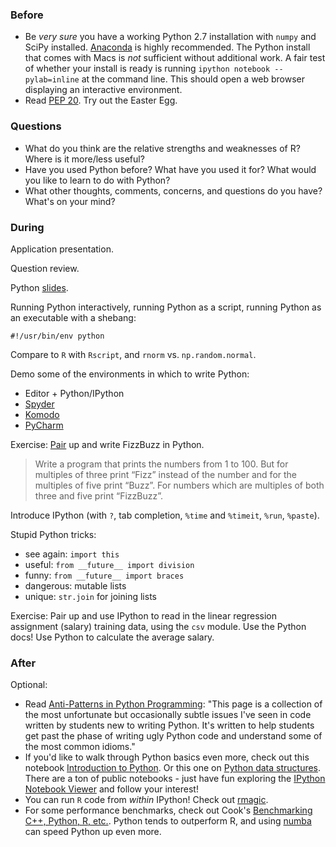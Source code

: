 ### Before

 * Be _very sure_ you have a working Python 2.7 installation with
   `numpy` and SciPy installed. [Anaconda][] is highly recommended.
   The Python install that comes with Macs is _not_ sufficient without
   additional work. A fair test of whether your install is ready is
   running `ipython notebook --pylab=inline` at the command line. This
   should open a web browser displaying an interactive environment.
 * Read [PEP 20][]. Try out the Easter Egg.

[Anaconda]: http://continuum.io/downloads
[PEP 20]: http://legacy.python.org/dev/peps/pep-0020/


### Questions

 * What do you think are the relative strengths and weaknesses of R?
   Where is it more/less useful?
 * Have you used Python before? What have you used it for? What would
   you like to learn to do with Python?
 * What other thoughts, comments, concerns, and questions do you have?
   What's on your mind?


### During

Application presentation.

Question review.

Python [slides](slides.pdf).

Running Python interactively, running Python as a script, running
Python as an executable with a shebang:

    #!/usr/bin/env python

Compare to `R` with `Rscript`, and `rnorm` vs. `np.random.normal`.


Demo some of the environments in which to write Python:

 * Editor + Python/IPython
 * [Spyder][]
 * [Komodo][]
 * [PyCharm][]

[Spyder]: https://code.google.com/p/spyderlib/
[Komodo]: http://komodoide.com/
[PyCharm]: http://www.jetbrains.com/pycharm/


Exercise: [Pair][] up and write FizzBuzz in Python.

[Pair]: http://en.wikipedia.org/wiki/Pair_programming

> Write a program that prints the numbers from 1 to 100. But for
  multiples of three print “Fizz” instead of the number and for the
  multiples of five print “Buzz”. For numbers which are multiples of
  both three and five print “FizzBuzz”.

Introduce IPython (with `?`, tab completion, `%time` and `%timeit`,
`%run`, `%paste`).

Stupid Python tricks:

 * see again: `import this`
 * useful: `from __future__ import division`
 * funny: `from __future__ import braces`
 * dangerous: mutable lists
 * unique: `str.join` for joining lists

Exercise: Pair up and use IPython to read in the linear regression
assignment (salary) training data, using the `csv` module. Use the
Python docs! Use Python to calculate the average salary.


### After

Optional:

 * Read [Anti-Patterns in Python Programming](http://lignos.org/py_antipatterns/): "This page is a collection of the most unfortunate but occasionally subtle issues I've seen in code written by students new to writing Python. It's written to help students get past the phase of writing ugly Python code and understand some of the most common idioms."
 * If you'd like to walk through Python basics even more, check out this notebook [Introduction to Python](http://nbviewer.ipython.org/urls/bitbucket.org/amjoconn/watpy-learning-to-code-with-python/raw/3441274a54c7ff6ff3e37285aafcbbd8cb4774f0/notebook/Learn%20to%20Code%20with%20Python.ipynb). Or this one on [Python data structures](http://nbviewer.ipython.org/github/profjsb/python-bootcamp/blob/master/DataFiles_and_Notebooks/02_AdvancedDataStructures/data_structures.ipynb). There are a ton of public notebooks - just have fun exploring the [IPython Notebook Viewer](http://nbviewer.ipython.org/) and follow your interest!
 * You can run `R` code from _within_ IPython! Check out [rmagic](http://ipython.org/ipython-doc/dev/config/extensions/rmagic.html).
 * For some performance benchmarks, check out Cook's [Benchmarking C++, Python, R, etc.](http://www.johndcook.com/blog/2014/06/20/benchmarking-c-python-r-etc/). Python tends to outperform R, and using [numba](http://numba.pydata.org/) can speed Python up even more.
